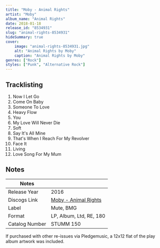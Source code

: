 ```yaml
---
title: "Moby - Animal Rights"
artist: "Moby"
album_name: "Animal Rights"
date: 2018-01-18
release_id: "8534931"
slug: "animal-rights-8534931"
hideSummary: true
cover:
    image: "animal-rights-8534931.jpg"
    alt: "Animal Rights by Moby"
    caption: "Animal Rights by Moby"
genres: ["Rock"]
styles: ["Punk", "Alternative Rock"]
---
```


## Tracklisting
1. Now I Let Go
2. Come On Baby
3. Someone To Love
4. Heavy Flow
5. You
6. My Love Will Never Die
7. Soft
8. Say It's All Mine
9. That's When I Reach For My Revolver
10. Face It
11. Living
12. Love Song For My Mum



## Notes

| Notes          |             |
| ---------------| ----------- |
| Release Year   | 2016 |
| Discogs Link   | [Moby - Animal Rights](https://www.discogs.com/release/8534931-Moby-Animal-Rights) |
| Label          | Mute, BMG |
| Format         | LP, Album, Ltd, RE, 180 |
| Catalog Number | STUMM 150 |

If purchased with other re-issues via Pledgemusic, a 12x12 flat of the play album artwork was included.

